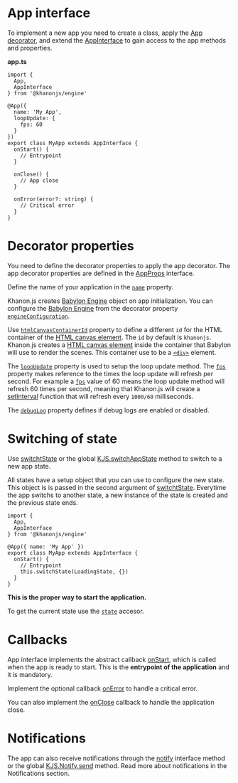 # App interface
To implement a new app you need to create a class, apply the [App decorator](https://khanonjs.com/api-docs/functions/decorators_app.App.html), and extend the [AppInterface](https://khanonjs.com/api-docs/classes/decorators_app.AppInterface.html) to gain access to the app methods and properties.

**app.ts**
```
import {
  App,
  AppInterface
} from '@khanonjs/engine'

@App({
  name: 'My App',
  loopUpdate: {
    fps: 60
  }
})
export class MyApp extends AppInterface {
  onStart() {
    // Entrypoint
  }

  onClose() {
    // App close
  }

  onError(error?: string) {
    // Critical error
  }
}
```

# Decorator properties

You need to define the decorator properties to apply the app decorator. The app decorator properties are defined in the [AppProps](https://khanonjs.com/api-docs/interfaces/decorators_app.AppProps.html) interface.

Define the name of your application in the [`name`](https://khanonjs.com/api-docs/interfaces/decorators_app.AppProps.html#name) property.

Khanon.js creates [Babylon Engine](https://doc.babylonjs.com/typedoc/classes/BABYLON.Engine) object on app initialization. You can configure the [Babylon Engine](https://doc.babylonjs.com/typedoc/classes/BABYLON.Engine) from the decorator property [`engineConfiguration`](https://khanonjs.com/api-docs/types/types.EngineConfiguration.html).

Use [`htmlCanvasContainerId`](https://khanonjs.com/api-docs/interfaces/decorators_app.AppProps.html#htmlCanvasContainerId) property to define a different `id` for the HTML container of the [HTML canvas element](https://developer.mozilla.org/en-US/docs/Web/API/HTMLCanvasElement). The `id` by default is `khanonjs`. Khanon.js creates a [HTML canvas element](https://developer.mozilla.org/en-US/docs/Web/API/HTMLCanvasElement) inside the container that Babylon will use to render the scenes. This container use to be a [`<div>`](https://developer.mozilla.org/en-US/docs/Web/HTML/Element/div) element.

The [`loopUpdate`](https://khanonjs.com/api-docs/interfaces/decorators_app.AppProps.html#loopUpdate) property is used to setup the loop update method. The [`fps`](https://khanonjs.com/api-docs/interfaces/decorators_app.AppPropLoopUpdate.html#fps) property makes reference to the times the loop update will refresh per second. For example a [`fps`](https://khanonjs.com/api-docs/interfaces/decorators_app.AppPropLoopUpdate.html#fps) value of 60 means the loop update method will refresh 60 times per second, meaning that Khanon.js will create a [setInterval](https://developer.mozilla.org/es/docs/Web/API/setInterval) function that will refresh every `1000/60` milliseconds.

The [`debugLog`](https://khanonjs.com/api-docs/interfaces/decorators_app.AppProps.html#debugLog) property defines if debug logs are enabled or disabled.

# Switching of state

Use [switchtState](https://khanonjs.com/api-docs/classes/decorators_app.AppInterface.html#startState) or the global [KJS.switchAppState](https://khanonjs.com/api-docs/functions/kjs.KJS.switchAppState.html) method to switch to a new app state.

All states have a setup object that you can use to configure the new state. This object is is passed in the second argument of [switchtState](https://khanonjs.com/api-docs/classes/decorators_app.AppInterface.html#startState). Everytime the app switchs to another state, a new instance of the state is created and the previous state ends.
```
import {
  App,
  AppInterface
} from '@khanonjs/engine'

@App({ name: 'My App' })
export class MyApp extends AppInterface {
  onStart() {
    // Entrypoint
    this.switchState(LoadingState, {})
  }
}
```

**This is the proper way to start the application.**

To get the current state use the [`state`](https://khanonjs.com/api-docs/classes/decorators_app.AppInterface.html#state) accesor.

# Callbacks

App interface implements the abstract callback [onStart](https://khanonjs.com/api-docs/classes/decorators_app.AppInterface.html#onStart), which is called when the app is ready to start. This is the **entrypoint of the application** and it is mandatory.

Implement the optional callback [onError](https://khanonjs.com/api-docs/classes/decorators_app.AppInterface.html#onError) to handle a critical error.

You can also implement the [onClose](https://khanonjs.com/api-docs/classes/decorators_app.AppInterface.html#onClose) callback to handle the application close.

# Notifications

The app can also receive notifications through the [notify](https://khanonjs.com/api-docs/classes/decorators_app.AppInterface.html#notify) interface method or the global [KJS.Notify.send](https://khanonjs.com/api-docs/functions/kjs.KJS.Notify.send.html) method. Read more about notifications in the Notifications section.